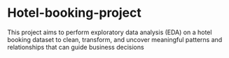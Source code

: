# Hotel-booking-project
This project aims to perform exploratory data analysis (EDA) on a hotel booking dataset to clean, transform, and uncover meaningful patterns and relationships that can guide business decisions
